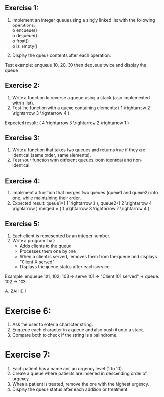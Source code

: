 ## Exercise 1:

1. Implement an integer queue using a singly linked list with the following operations:  
   o enqueue()  
   o dequeue()  
   o front()  
   o is_empty()  

2. Display the queue contents after each operation.

Test example: enqueue 10, 20, 30 then dequeue twice and display the queue

## Exercise 2:

1. Write a function to reverse a queue using a stack (also implemented with a list).  
2. Test the function with a queue containing elements: \( 1 \rightarrow 2 \rightarrow 3 \rightarrow 4 \)

Expected result: \( 4 \rightarrow 3 \rightarrow 2 \rightarrow 1 \)

## Exercise 3:

1. Write a function that takes two queues and returns true if they are identical (same order, same elements).  
2. Test your function with different queues, both identical and non-identical.

## Exercise 4:

1. Implement a function that merges two queues (queue1 and queue2) into one, while maintaining their order.  
2. Expected result: queue1=\( 1 \rightarrow 3 \), queue2=\( 2 \rightarrow 4 \rightarrow \) merged = \( 1 \rightarrow 3 \rightarrow 2 \rightarrow 4 \)

## Exercise 5:

1. Each client is represented by an integer number.  
2. Write a program that:
   - Adds clients to the queue
   - Processes them one by one
   - When a client is served, removes them from the queue and displays "Client X served"
   - Displays the queue status after each service

Example: enqueue 101, 102, 103 → serve 101 → "Client 101 served" → queue: 102 → 103

A. ZAHID    1

# Exercise 6:

1. Ask the user to enter a character string.
2. Enqueue each character in a queue and also push it onto a stack.
3. Compare both to check if the string is a palindrome.

# Exercise 7:

1. Each patient has a name and an urgency level (1 to 10).
2. Create a queue where patients are inserted in descending order of urgency.
3. When a patient is treated, remove the one with the highest urgency.
4. Display the queue status after each addition or treatment.
